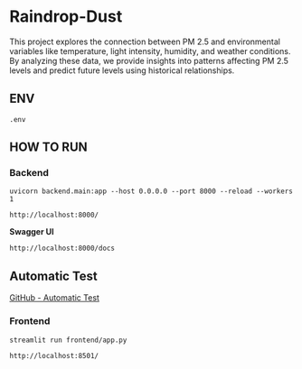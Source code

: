 # Raindrop-Dust
This project explores the connection between PM 2.5 and environmental variables like temperature, light intensity, humidity, and weather conditions. By analyzing these data, we provide insights into patterns affecting PM 2.5 levels and predict future levels using historical relationships.

## ENV
```
.env
```

## HOW TO RUN

### Backend
```
uvicorn backend.main:app --host 0.0.0.0 --port 8000 --reload --workers 1
```
```
http://localhost:8000/
```
**Swagger UI**
```
http://localhost:8000/docs
```
## Automatic Test
[GitHub - Automatic Test](https://github.com/TeerapatTrepopsakulsin/Raindrop-Dust-Automatic-Test)

### Frontend
```
streamlit run frontend/app.py
```
```
http://localhost:8501/
```

